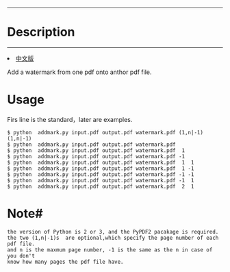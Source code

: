 -------------
# Description #
-------------

<li><a href="README_CN.md">中文版</a></li>

Add a watermark from one pdf onto anthor pdf file. 

# Usage #
Firs line is the standard，later are examples.

	$ python  addmark.py input.pdf output.pdf watermark.pdf (1,n|-1) (1,n|-1)
	$ python  addmark.py input.pdf output.pdf watermark.pdf 
	$ python  addmark.py input.pdf output.pdf watermark.pdf  1
	$ python  addmark.py input.pdf output.pdf watermark.pdf -1
	$ python  addmark.py input.pdf output.pdf watermark.pdf  1  1
	$ python  addmark.py input.pdf output.pdf watermark.pdf  1 -1
	$ python  addmark.py input.pdf output.pdf watermark.pdf -1 -1
	$ python  addmark.py input.pdf output.pdf watermark.pdf -1  1
	$ python  addmark.py input.pdf output.pdf watermark.pdf  2  1

# Note#
	the version of Python is 2 or 3, and the PyPDF2 pacakage is required. 
	the two (1,n|-1)s  are optional,which specify the page number of each pdf file. 
	and n is the maxmum page number, -1 is the same as the n in case of you don't 
	know how many pages the pdf file have. 

